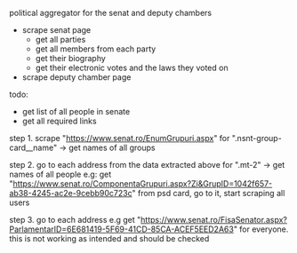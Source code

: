 political aggregator for the senat and deputy chambers
* scrape senat page 
    * get all parties
    * get all members from each party
    * get their biography
    * get their electronic votes and the laws they voted on
* scrape deputy chamber page



todo:
* get list of all people in senate
* get all required links


step 1.
scrape "https://www.senat.ro/EnumGrupuri.aspx" for ".nsnt-group-card__name" -> get names of all groups

step 2.
go to each address from the data extracted above for ".mt-2" -> get names of all people
e.g: get "https://www.senat.ro/ComponentaGrupuri.aspx?Zi&GrupID=1042f657-ab38-4245-ac2e-9cebb90c723c" from psd card, go to it, start scraping all users

step 3.
go to each address 
e.g get "https://www.senat.ro/FisaSenator.aspx?ParlamentarID=6E681419-5F69-41CD-85CA-ACEF5EED2A63" for everyone. this is not working as intended and should be checked

